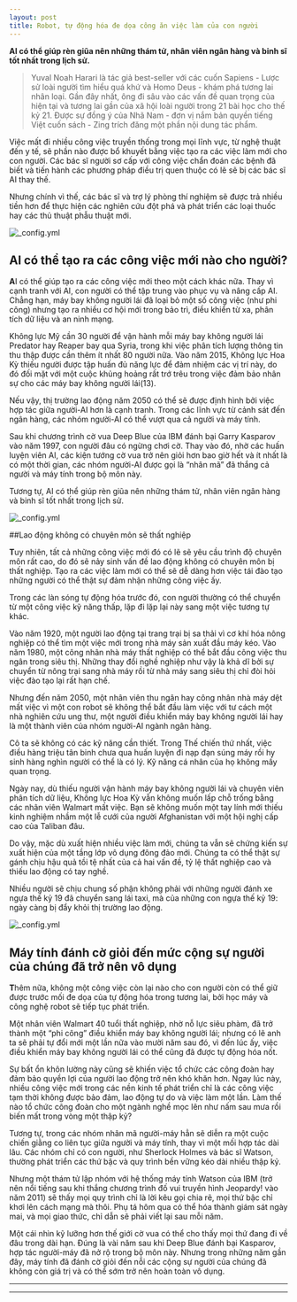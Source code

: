 ```yaml
---
layout: post
title: Robot, tự động hóa đe dọa công ăn việc làm của con người
---
```


**AI có thể giúp rèn giũa nên những thám tử, nhân viên ngân hàng và binh sĩ tốt nhất trong lịch sử.**

> Yuval Noah Harari là tác giả best-seller với các cuốn Sapiens - Lược sử loài người tìm hiểu quá khứ và Homo Deus - khám phá tương lai nhân loại. Gần đây nhất, ông đi sâu vào các vấn đề quan trọng của hiện tại và tương lai gần của xã hội loài người trong 21 bài học cho thế kỷ 21. Được sự đồng ý của Nhã Nam - đơn vị nắm bản quyền tiếng Việt cuốn sách - Zing trích đăng một phần nội dung tác phẩm.

Việc mất đi nhiều công việc truyền thống trong mọi lĩnh vực, từ nghệ thuật đến y tế, sẽ phần nào được bổ khuyết bằng việc tạo ra các việc làm mới cho con người. Các bác sĩ người sơ cấp với công việc chẩn đoán các bệnh đã biết và tiến hành các phương pháp điều trị quen thuộc có lẽ sẽ bị các bác sĩ AI thay thế.

Nhưng chính vì thế, các bác sĩ và trợ lý phòng thí nghiệm sẽ được trả nhiều tiền hơn để thực hiện các nghiên cứu đột phá và phát triển các loại thuốc hay các thủ thuật phẫu thuật mới.

![_config.yml](https://znews-photo.zadn.vn/w1024/Uploaded/oplukaa/2020_07_03/IA_Robots_humains_e1543570471250_1.jpg)

## AI có thể tạo ra các công việc mới nào cho người?

**A**I có thể giúp tạo ra các công việc mới theo một cách khác nữa. Thay vì cạnh tranh với AI, con người có thể tập trung vào phục vụ và nâng cấp AI. Chẳng hạn, máy bay không người lái đã loại bỏ một số công việc (như phi công) nhưng tạo ra nhiều cơ hội mới trong bảo trì, điều khiển từ xa, phân tích dữ liệu và an ninh mạng.

Không lực Mỹ cần 30 người để vận hành mỗi máy bay không người lái Predator hay Reaper bay qua Syria, trong khi việc phân tích lượng thông tin thu thập được cần thêm ít nhất 80 người nữa. Vào năm 2015, Không lực Hoa Kỳ thiếu người được tập huấn đủ năng lực để đảm nhiệm các vị trí này, do đó đối mặt với một cuộc khủng hoảng rất trớ trêu trong việc đảm bảo nhân sự cho các máy bay không người lái(13).

Nếu vậy, thị trường lao động năm 2050 có thể sẽ được định hình bởi việc hợp tác giữa người-AI hơn là cạnh tranh. Trong các lĩnh vực từ cảnh sát đến ngân hàng, các nhóm người-AI có thể vượt qua cả người và máy tính.

Sau khi chương trình cờ vua Deep Blue của IBM đánh bại Garry Kasparov vào năm 1997, con người đâu có ngừng chơi cờ. Thay vào đó, nhờ các huấn luyện viên AI, các kiện tướng cờ vua trở nên giỏi hơn bao giờ hết và ít nhất là có một thời gian, các nhóm người-AI được gọi là “nhân mã” đã thắng cả người và máy tính trong bộ môn này.

Tương tự, AI có thể giúp rèn giũa nên những thám tử, nhân viên ngân hàng và binh sĩ tốt nhất trong lịch sử.

![_config.yml](https://znews-photo.zadn.vn/w1024/Uploaded/oplukaa/2020_06_30/MG_0087.JPG)

##Lao động không có chuyên môn sẽ thất nghiệp
 
 **T**uy nhiên, tất cả những công việc mới đó có lẽ sẽ yêu cầu trình độ chuyên môn rất cao, do đó sẽ nảy sinh vấn đề lao động không có chuyên môn bị thất nghiệp. Tạo ra các việc làm mới có thể sẽ dễ dàng hơn việc tái đào tạo những người có thể thật sự đảm nhận những công việc ấy.

Trong các làn sóng tự động hóa trước đó, con người thường có thể chuyển từ một công việc kỹ năng thấp, lặp đi lặp lại này sang một việc tương tự khác.

Vào năm 1920, một người lao động tại trang trại bị sa thải vì cơ khí hóa nông nghiệp có thể tìm một việc mới trong nhà máy sản xuất đầu máy kéo. Vào năm 1980, một công nhân nhà máy thất nghiệp có thể bắt đầu công việc thu ngân trong siêu thị. Những thay đổi nghề nghiệp như vậy là khả dĩ bởi sự chuyển từ nông trại sang nhà máy rồi từ nhà máy sang siêu thị chỉ đòi hỏi việc đào tạo lại rất hạn chế.

Nhưng đến năm 2050, một nhân viên thu ngân hay công nhân nhà máy dệt mất việc vì một con robot sẽ không thể bắt đầu làm việc với tư cách một nhà nghiên cứu ung thư, một người điều khiển máy bay không người lái hay là một thành viên của nhóm người-AI ngành ngân hàng.

Cô ta sẽ không có các kỹ năng cần thiết. Trong Thế chiến thứ nhất, việc điều hàng triệu tân binh chưa qua huấn luyện đi nạp đạn súng máy rồi hy sinh hàng nghìn người có thể là có lý. Kỹ năng cá nhân của họ không mấy quan trọng.

Ngày nay, dù thiếu người vận hành máy bay không người lái và chuyên viên phân tích dữ liệu, Không lực Hoa Kỳ vẫn không muốn lấp chỗ trống bằng các nhân viên Walmart mất việc. Bạn sẽ không muốn một tay lính mới thiếu kinh nghiệm nhầm một lễ cưới của người Afghanistan với một hội nghị cấp cao của Taliban đâu.

Do vậy, mặc dù xuất hiện nhiều việc làm mới, chúng ta vẫn sẽ chứng kiến sự xuất hiện của một tầng lớp vô dụng đông đảo mới. Chúng ta có thể thật sự gánh chịu hậu quả tồi tệ nhất của cả hai vấn đề, tỷ lệ thất nghiệp cao và thiếu lao động có tay nghề.

Nhiều người sẽ chịu chung số phận không phải với những người đánh xe ngựa thế kỷ 19 đã chuyển sang lái taxi, mà của những con ngựa thế kỷ 19: ngày càng bị đẩy khỏi thị trường lao động.

![_config.yml](https://znews-photo.zadn.vn/w1024/Uploaded/oplukaa/2020_07_03/602x338_cmsv2_9a40d923_21ac_504e_abea_d40700424b6f_3877854.jpg)

## Máy tính đánh cờ giỏi đến mức cộng sự người của chúng đã trở nên vô dụng

**T**hêm nữa, không một công việc còn lại nào cho con người còn có thể giữ được trước mối đe dọa của tự động hóa trong tương lai, bởi học máy và công nghệ robot sẽ tiếp tục phát triển.

Một nhân viên Walmart 40 tuổi thất nghiệp, nhờ nỗ lực siêu phàm, đã trở thành một “phi công” điều khiển máy bay không người lái; nhưng có lẽ anh ta sẽ phải tự đổi mới một lần nữa vào mười năm sau đó, vì đến lúc ấy, việc điều khiển máy bay không người lái có thể cũng đã được tự động hóa nốt.

Sự bất ổn khôn lường này cũng sẽ khiến việc tổ chức các công đoàn hay đảm bảo quyền lợi của người lao động trở nên khó khăn hơn. Ngay lúc này, nhiều công việc mới trong các nền kinh tế phát triển chỉ là các công việc tạm thời không được bảo đảm, lao động tự do và việc làm một lần. Làm thế nào tổ chức công đoàn cho một ngành nghề mọc lên như nấm sau mưa rồi biến mất trong vòng một thập kỷ?

Tương tự, trong các nhóm nhân mã người-máy hẳn sẽ diễn ra một cuộc chiến giằng co liên tục giữa người và máy tính, thay vì một mối hợp tác dài lâu. Các nhóm chỉ có con người, như Sherlock Holmes và bác sĩ Watson, thường phát triển các thứ bậc và quy trình bền vững kéo dài nhiều thập kỷ.

Nhưng một thám tử lập nhóm với hệ thống máy tính Watson của IBM (trở nên nổi tiếng sau khi thắng chương trình đố vui truyền hình Jeopardy! vào năm 2011) sẽ thấy mọi quy trình chỉ là lời kêu gọi chia rẽ, mọi thứ bậc chỉ khơi lên cách mạng mà thôi. Phụ tá hôm qua có thể hóa thành giám sát ngày mai, và mọi giao thức, chỉ dẫn sẽ phải viết lại sau mỗi năm.

Một cái nhìn kỹ lưỡng hơn thế giới cờ vua có thể cho thấy mọi thứ đang đi về đâu trong dài hạn. Đúng là vài năm sau khi Deep Blue đánh bại Kasparov, hợp tác người-máy đã nở rộ trong bộ môn này. Nhưng trong những năm gần đây, máy tính đã đánh cờ giỏi đến nỗi các cộng sự người của chúng đã không còn giá trị và có thể sớm trở nên hoàn toàn vô dụng.

----
****
